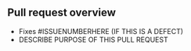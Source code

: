 Pull request overview
---------------------

- Fixes #ISSUENUMBERHERE (IF THIS IS A DEFECT)
- DESCRIBE PURPOSE OF THIS PULL REQUEST
